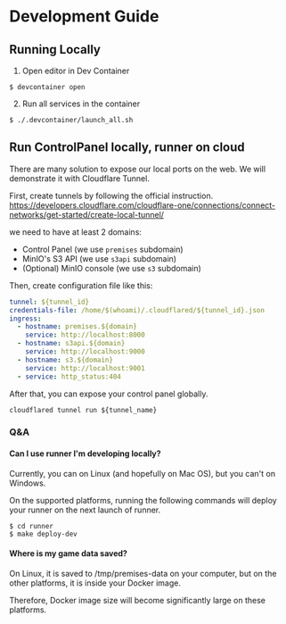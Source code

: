 # Development Guide

## Running Locally

1. Open editor in Dev Container
```shell
$ devcontainer open
```
2. Run all services in the container
```shell
$ ./.devcontainer/launch_all.sh
```

## Run ControlPanel locally, runner on cloud

There are many solution to expose our local ports on the web.
We will demonstrate it with Cloudflare Tunnel.

First, create tunnels by following the official instruction.
https://developers.cloudflare.com/cloudflare-one/connections/connect-networks/get-started/create-local-tunnel/

we need to have at least 2 domains:

- Control Panel (we use `premises` subdomain)
- MinIO's S3 API (we use `s3api` subdomain)
- (Optional) MinIO console (we use `s3` subdomain)

Then, create configuration file like this:

```yaml
tunnel: ${tunnel_id}
credentials-file: /home/$(whoami)/.cloudflared/${tunnel_id}.json
ingress:
  - hostname: premises.${domain}
    service: http://localhost:8000
  - hostname: s3api.${domain}
    service: http://localhost:9000
  - hostname: s3.${domain}
    service: http://localhost:9001
  - service: http_status:404
```

After that, you can expose your control panel globally.

```shell
cloudflared tunnel run ${tunnel_name}
```

### Q&A

#### Can I use runner I'm developing locally?

Currently, you can on Linux (and hopefully on Mac OS), but you can't on Windows.

On the supported platforms, running the following commands will deploy your runner on the next launch of runner.

```shell
$ cd runner
$ make deploy-dev
```

#### Where is my game data saved?

On Linux, it is saved to /tmp/premises-data on your computer, but on the other platforms, it is inside your Docker image.

Therefore, Docker image size will become significantly large on these platforms.
